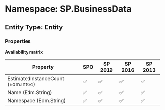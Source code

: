 # Namespace: SP.BusinessData

## Entity Type: Entity

### Properties

**Availability matrix**

Property | SPO | SP 2019 | SP 2016 | SP 2013
----------|-----|---------|---------|--------
EstimatedInstanceCount (Edm.Int64) | ✅ | ✅ | ✅ | ✅
Name (Edm.String) | ✅ | ✅ | ✅ | ✅
Namespace (Edm.String) | ✅ | ✅ | ✅ | ✅

